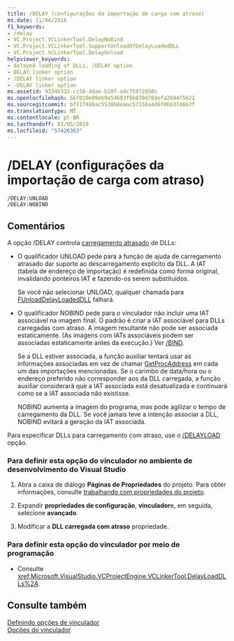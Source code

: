 ```yaml
---
title: /DELAY (configurações da importação de carga com atraso)
ms.date: 11/04/2016
f1_keywords:
- /delay
- VC.Project.VCLinkerTool.DelayNoBind
- VC.Project.VCLinkerTool.SupportUnloadOfDelayLoadedDLL
- VC.Project.VCLinkerTool.DelayUnload
helpviewer_keywords:
- delayed loading of DLLs, /DELAY option
- DELAY linker option
- /DELAY linker option
- -DELAY linker option
ms.assetid: 9334b332-cc58-4dae-b10f-a4c75972d50c
ms.openlocfilehash: 56f019e99eb9a54b83f6b070d769efa2b94f5621
ms.sourcegitcommit: bff17488ac5538b8eaac57156a4d6f06b37d6b7f
ms.translationtype: MT
ms.contentlocale: pt-BR
ms.lasthandoff: 03/05/2019
ms.locfileid: "57426363"
---
```

# <a name="delay-delay-load-import-settings"></a>/DELAY (configurações da importação de carga com atraso)

```
/DELAY:UNLOAD
/DELAY:NOBIND
```

## <a name="remarks"></a>Comentários

A opção /DELAY controla [carregamento atrasado](../../build/reference/linker-support-for-delay-loaded-dlls.md) de DLLs:

- O qualificador UNLOAD pede para a função de ajuda de carregamento atrasado dar suporte ao descarregamento explícito da DLL. A IAT (tabela de endereço de importação) é redefinida como forma original, invalidando ponteiros IAT e fazendo-os serem substituídos.

   Se você não selecionar UNLOAD, qualquer chamada para [FUnloadDelayLoadedDLL](../../build/reference/explicitly-unloading-a-delay-loaded-dll.md) falhará.

- O qualificador NOBIND pede para o vinculador não incluir uma IAT associável na imagem final. O padrão é criar a IAT associável para DLLs carregadas com atraso. A imagem resultante não pode ser associada estaticamente. (As imagens com IATs associáveis podem ser associadas estaticamente antes da execução.) Ver [/BIND](../../build/reference/bind.md).

   Se a DLL estiver associada, a função auxiliar tentará usar as informações associadas em vez de chamar [GetProcAddress](/windows/desktop/api/libloaderapi/nf-libloaderapi-getprocaddress) em cada um das importações mencionadas. Se o carimbo de data/hora ou o endereço preferido não corresponder aos da DLL carregada, a função auxiliar considerará que a IAT associada está desatualizada e continuará como se a IAT associada não existisse.

   NOBIND aumenta a imagem do programa, mas pode agilizar o tempo de carregamento da DLL. Se você jamais teve a intenção associar a DLL, NOBIND evitará a geração da IAT associada.

Para especificar DLLs para carregamento com atraso, use o [/DELAYLOAD](../../build/reference/delayload-delay-load-import.md) opção.

### <a name="to-set-this-linker-option-in-the-visual-studio-development-environment"></a>Para definir esta opção do vinculador no ambiente de desenvolvimento do Visual Studio

1. Abra a caixa de diálogo **Páginas de Propriedades** do projeto. Para obter informações, consulte [trabalhando com propriedades do projeto](../../ide/working-with-project-properties.md).

1. Expandir **propriedades de configuração**, **vinculador**e, em seguida, selecione **avançado**.

1. Modificar a **DLL carregada com atraso** propriedade.

### <a name="to-set-this-linker-option-programmatically"></a>Para definir esta opção do vinculador por meio de programação

- Consulte <xref:Microsoft.VisualStudio.VCProjectEngine.VCLinkerTool.DelayLoadDLLs%2A>.

## <a name="see-also"></a>Consulte também

[Definindo opções de vinculador](../../build/reference/setting-linker-options.md)<br/>
[Opções do vinculador](../../build/reference/linker-options.md)
